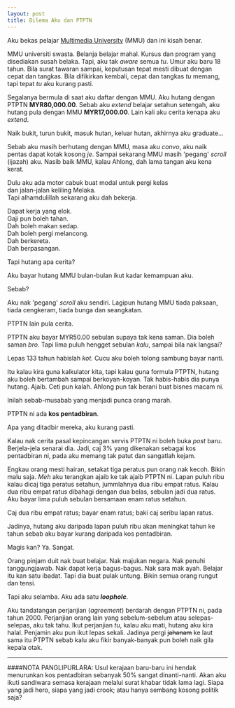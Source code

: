 ```yaml
---
layout: post
title: Dilema Aku dan PTPTN
---
```


Aku bekas pelajar [Multimedia University](http://www.mmu.edu.my/) (MMU) dan ini kisah benar.

MMU universiti swasta. Belanja belajar mahal. Kursus dan program yang disediakan susah belaka. Tapi, aku tak *aware* semua *tu*. Umur aku baru 18 tahun. Bila surat tawaran sampai, keputusan tepat mesti dibuat dengan cepat dan tangkas. Bila difikirkan kembali, cepat dan tangkas *tu* memang, tapi tepat *tu* aku kurang pasti.

Segalanya bermula di saat aku daftar dengan MMU. Aku hutang dengan PTPTN **MYR80,000.00**. Sebab aku *extend* belajar setahun setengah, aku hutang pula dengan MMU **MYR17,000.00**. Lain kali aku cerita kenapa aku *extend*.

Naik bukit, turun bukit, masuk hutan, keluar hutan, akhirnya aku graduate...

Sebab aku masih berhutang dengan MMU, masa aku *convo*, aku naik pentas dapat kotak kosong *je*. Sampai sekarang MMU masih 'pegang' *scroll* (ijazah) aku. Nasib baik MMU, kalau Ahlong, dah lama tangan aku kena kerat.

Dulu aku ada motor cabuk buat modal untuk pergi kelas  
dan jalan-jalan keliling Melaka.  
Tapi alhamdulillah sekarang aku dah bekerja.  

Dapat kerja yang elok.  
Gaji pun boleh tahan.  
Dah boleh makan sedap.  
Dah boleh pergi melancong.  
Dah berkereta.  
Dah berpasangan.  

Tapi hutang apa cerita?

Aku bayar hutang MMU bulan-bulan ikut kadar kemampuan aku. 

Sebab?

Aku nak 'pegang' *scroll* aku sendiri. Lagipun hutang MMU tiada paksaan, tiada cengkeram, tiada bunga dan seangkatan.

PTPTN lain pula cerita.

PTPTN aku bayar MYR50.00 sebulan supaya tak kena saman. Dia boleh saman *bro*. Tapi lima puluh hengget sebulan *kalu*, sampai bila nak langsai? 

Lepas 133 tahun habislah *kot*. Cucu aku boleh tolong sambung bayar nanti. 

Itu kalau kira guna kalkulator kita, tapi kalau guna formula PTPTN, hutang aku boleh bertambah sampai berkoyan-koyan. Tak habis-habis dia punya hutang. Ajaib. Ceti pun kalah. Ahlong pun tak berani buat bisnes macam ni.

Inilah sebab-musabab yang menjadi punca orang marah.

PTPTN ni ada **kos pentadbiran**. 

Apa yang ditadbir mereka, aku kurang pasti. 

Kalau nak cerita pasal kepincangan servis PTPTN ni boleh buka *post* baru. Berjela-jela senarai dia. Jadi, caj 3% yang dikenakan sebagai kos pentadbiran ni, pada aku memang tak patut dan sangatlah kejam.

Engkau orang mesti hairan, setakat tiga peratus pun orang nak kecoh. Bikin malu saja. *Meh* aku terangkan ajaib ke tak ajaib PTPTN ni. Lapan puluh ribu kalau dicaj tiga peratus setahun, jummlahnya dua ribu empat ratus. Kalau dua ribu empat ratus dibahagi dengan dua belas, sebulan jadi dua ratus. Aku bayar lima puluh sebulan bersamaan enam ratus setahun.

Caj dua ribu empat ratus; bayar enam ratus; baki caj seribu lapan ratus.

Jadinya, hutang aku daripada lapan puluh ribu akan meningkat tahun ke tahun sebab aku bayar kurang daripada kos pentadbiran.

Magis kan? Ya. Sangat.

Orang pinjam duit nak buat belajar. Nak majukan negara. Nak penuhi tanggungjawab. Nak dapat kerja bagus-bagus. Nak sara mak ayah. Belajar itu kan satu ibadat. Tapi dia buat pulak untung. Bikin semua orang rungut dan tensi.

Tapi aku selamba. Aku ada satu **_loophole_**.

Aku tandatangan perjanjian (*agreement*) berdarah dengan PTPTN ni, pada tahun 2000. Perjanjian orang lain yang sebelum-sebelum atau selepas-selepas, aku tak tahu. Ikut perjanjian *tu*, kalau aku mati, hutang aku kira halal. Penjamin aku pun ikut lepas sekali. Jadinya pergi ~~jahanam~~ ke laut sama itu PTPTN sebab kalu aku fikir banyak-banyak pun boleh naik gila kepala otak.

___
####NOTA PANGLIPURLARA:
Usul kerajaan baru-baru ini hendak menurunkan kos pentadbiran sebanyak 50% sangat dinanti-nanti. Akan aku ikuti sandiwara semasa kerajaan melalui surat khabar tidak lama lagi. Siapa yang jadi hero, siapa yang jadi crook; atau hanya sembang kosong politik saja?
